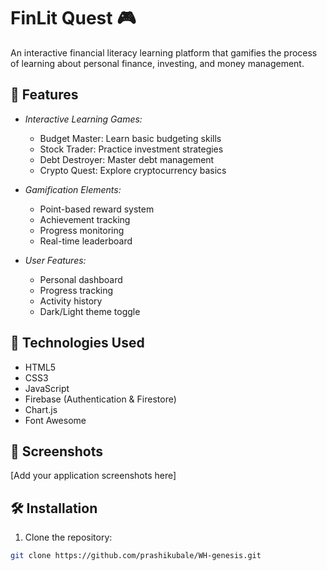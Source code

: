 # FinLit Quest 🎮

An interactive financial literacy learning platform that gamifies the process of learning about personal finance, investing, and money management.

## 🌟 Features

- *Interactive Learning Games:*
  - Budget Master: Learn basic budgeting skills
  - Stock Trader: Practice investment strategies
  - Debt Destroyer: Master debt management
  - Crypto Quest: Explore cryptocurrency basics

- *Gamification Elements:*
  - Point-based reward system
  - Achievement tracking
  - Progress monitoring
  - Real-time leaderboard

- *User Features:*
  - Personal dashboard
  - Progress tracking
  - Activity history
  - Dark/Light theme toggle

## 🚀 Technologies Used

- HTML5
- CSS3
- JavaScript
- Firebase (Authentication & Firestore)
- Chart.js
- Font Awesome

## 📱 Screenshots

[Add your application screenshots here]

## 🛠️ Installation

1. Clone the repository:
```bash
git clone https://github.com/prashikubale/WH-genesis.git
